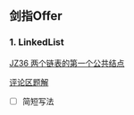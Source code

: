## 剑指Offer

### 1. LinkedList

[JZ36 两个链表的第一个公共结点](https://www.nowcoder.com/practice/6ab1d9a29e88450685099d45c9e31e46)

[评论区题解](https://blog.nowcoder.net/n/35c57499566646e7b3ecb250d0b99907?f=comment)

- [ ] 简短写法